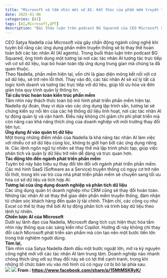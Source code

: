 ```yaml
---
title: "Microsoft và tầm nhìn mới về AI: Kết thúc của phần mềm truyền thống"
date: 2025-01-06
categories: [AI]
tags: [AI,Microsoft,GPT]
description: "Bài thảo luận trên podcast BG Squared của CEO Microsoft Satya Nadella."
---
```

CEO Satya Nadella của Microsoft vừa gây chấn động ngành công nghệ khi tuyên bố rằng các ứng dụng phần mềm truyền thống sẽ bị thay thế hoàn toàn bởi các tác nhân AI (AI agents). Trong buổi thảo luận trên podcast BG Squared, ông hình dung một tương lai nơi các tác nhân AI tương tác trực tiếp với cơ sở dữ liệu, loại bỏ hoàn toàn lớp ứng dụng trung gian mà chúng ta đã quen thuộc.<br/>
Theo Nadella, phần mềm hiện tại, vốn chỉ là giao diện mỏng kết nối với cơ sở dữ liệu, sẽ trở nên lỗi thời. Thay vào đó, các tác nhân AI sẽ xử lý tất cả logic kinh doanh và tương tác trực tiếp với dữ liệu, giúp tối ưu hóa và đơn giản hóa quy trình quản lý thông tin.<br/>
<b>Tái cấu trúc hoàn toàn kiến trúc phần mềm</b><br/>
Tầm nhìn này thách thức toàn bộ mô hình phát triển phần mềm hiện tại. Nadella dự đoán, thay vì dựa vào các ứng dụng lập trình sẵn, tương lai sẽ chứng kiến sự nổi lên của các hệ thống dữ liệu linh hoạt, nơi các tác nhân AI tự động quản lý và vận hành. Điều này không chỉ giảm chi phí phát triển mà còn nâng cao khả năng thích ứng của doanh nghiệp với môi trường thay đổi liên tục.<br/>
<b>Ứng dụng AI vào quản trị dữ liệu</b><br/>
Một trong những điểm nhấn của Nadella là khả năng tác nhân AI làm việc với nhiều cơ sở dữ liệu cùng lúc, không bị giới hạn bởi các ứng dụng riêng lẻ. Các lệnh ngôn ngữ tự nhiên sẽ thay thế mã lập trình phức tạp, giúp việc phân tích và quản lý dữ liệu trở nên dễ dàng và trực quan hơn.<br/>
<b>Tác động lớn đến ngành phát triển phần mềm</b><br/>
Tuyên bố này báo hiệu sự thay đổi lớn đối với ngành phát triển phần mềm. Các mô hình SaaS (Software as a Service) truyền thống có nguy cơ trở nên lỗi thời, trong khi vai trò của nhà phát triển phần mềm sẽ chuyển sang tối ưu hóa cơ sở dữ liệu và tích hợp AI.<br/>
<b>Tương lai của ứng dụng doanh nghiệp và phân tích dữ liệu</b><br/>
Các ứng dụng quản trị doanh nghiệp như CRM cũng sẽ thay đổi hoàn toàn. Những tác nhân AI sẽ thay thế giao diện phần mềm truyền thống, đảm nhận từ chăm sóc khách hàng đến quản lý tài chính. Thậm chí, các công cụ như Excel có thể bị thay thế bởi AI tự động phân tích và trình bày dữ liệu theo lệnh tự nhiên.<br/>
<b>Chiến lược AI của Microsoft</b><br/>
Dưới sự lãnh đạo của Nadella, Microsoft đang tích cực hiện thực hóa tầm nhìn này thông qua các sáng kiến như Copilot. Hướng đi này không chỉ thay đổi cách Microsoft phát triển sản phẩm mà còn tạo nên một bước tiến lớn trong trải nghiệm người dùng.<br/>
<b>Tóm lại,</b><br/>
Tầm nhìn của Satya Nadella đánh dấu một bước ngoặt lớn, mở ra kỷ nguyên công nghệ mới với các tác nhân AI làm trung tâm. Doanh nghiệp nào nhanh chóng thích ứng với sự thay đổi này sẽ có lợi thế cạnh tranh, trong khi những tổ chức bám víu vào mô hình cũ có nguy cơ bị bỏ lại phía sau. <br/>
<img src="https://scontent.fdad2-1.fna.fbcdn.net/v/t39.30808-6/472362257_10228055389790912_3349724270047800896_n.jpg?_nc_cat=108&ccb=1-7&_nc_sid=aa7b47&_nc_eui2=AeECvvKthTQe4y4paWQaqFCaCog5gX0zmVcKiDmBfTOZV-EsCBR42mnqYD70yCMwtt8RYEnTbY5VJsWl2r0s_NAk&_nc_ohc=84aZMNqpXPoQ7kNvgFbCEzA&_nc_oc=AdgidK-jVSHNMN9hK-lpc0rPgOrOoQxTL8iFt9Cn-k-YcB603VgYAjlw43xwxUFyL5AMyhZXavdaWBIlVlnVFLm_&_nc_zt=23&_nc_ht=scontent.fdad2-1.fna&_nc_gid=Af_3ByPs9xdlzL9oHhw-jXe&oh=00_AYC9d0DF3nGifCsfAZvLeCdD6DxXD2R6tqFVvZb3t-xGUw&oe=6780FE1E"/>
<img src="https://scontent.fdad1-4.fna.fbcdn.net/v/t39.30808-6/472509380_10228055389830913_4757444685198159231_n.jpg?_nc_cat=100&ccb=1-7&_nc_sid=aa7b47&_nc_eui2=AeH9ww0ekO0T23yMR7uwz748S4HufTQuU09Lge59NC5TT5yCkwJiVavdlEYZFBVDdFXtvfbu8qRSnP-pbo6mD7Ib&_nc_ohc=482JbCU1GjcQ7kNvgGIrXjh&_nc_oc=AdjLMdAodqTwLOsTiZBCfnqhKqFx1fZVxeCUQjtU7ZCAF82AMCniwH9iTPnSqseOqZ5_VoVjsNUTmm-XbpwY3AYx&_nc_zt=23&_nc_ht=scontent.fdad1-4.fna&_nc_gid=A6wR1kCRD9MZYbf3BnK8K8b&oh=00_AYDFBblgJKhRHTnqwLb3L7iR8T9Y_VkI0P0bGl4sxQKHWQ&oe=6780FC2F"/>
<b>From : https://www.facebook.com/share/p/15MtMSKRyK/ </b>
